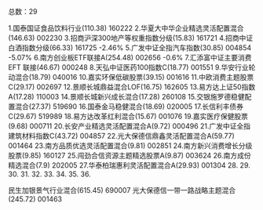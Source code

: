 总数：29

1.国泰国证食品饮料行业(110.38)              160222
2.华夏大中华企业精选灵活配置混合(146.63)     002230
3.招商沪深300地产等权重指数分级(15.83)      161721
4.招商中证白酒指数分级(66.33)              161725     -2.46%
5.广发中证全指汽车指数(30.85)              004854     -5.07%
6.南方创业板ETF联接A(254.48)               002656    -0.6%
7.汇添富中证主要消费EFT 联接(46.67)    000248
8.天弘中证医药100指数C(18.77)           001551
9.华安行业轮动混合(18.79)               040016
10.嘉实环保低碳股票(39.15)              001616
11.中欧消费主题股票C(29.17)             002697
12.景顺长城鼎益混合LOF(16.75)           162605
13.易方达上证50指数A(17.28)            110003
14.景顺长城新兴成长混合(17.28)          260108
15.交银施罗德稳健配置混合(27.37)        519690
16.国泰金马稳健混合(18.69)              020005
17.长信利丰债券C(29.67)                519989
18.易方达改革红利混合(15.67)             001076
19.嘉实医疗保健股票(9.68)               000711
20.长安产业精选灵活配置混合A(9.72)      000496
21.广发中证全指建筑材料指数C(43.72)     004857
22.光大保德信鼎鑫灵活配置混合A(59.77)    001464
23.南方品质优选灵活配置混合(9.81)       002851
24.南方新兴消费增长分级股票(9.85)       160127
25.闯劲合信资源主题精选股票A(9.87)      003624
26.南方成份精选混合(7.9)                202005
27.华泰柏瑞惠利灵活配置混合A(29.93)     001304
28.
29.
30.
31.
32.
33.
34.
35.
36.


民生加银景气行业混合(615.45)                  690007
光大保德信一带一路战略主题混合(245.72)         001463

